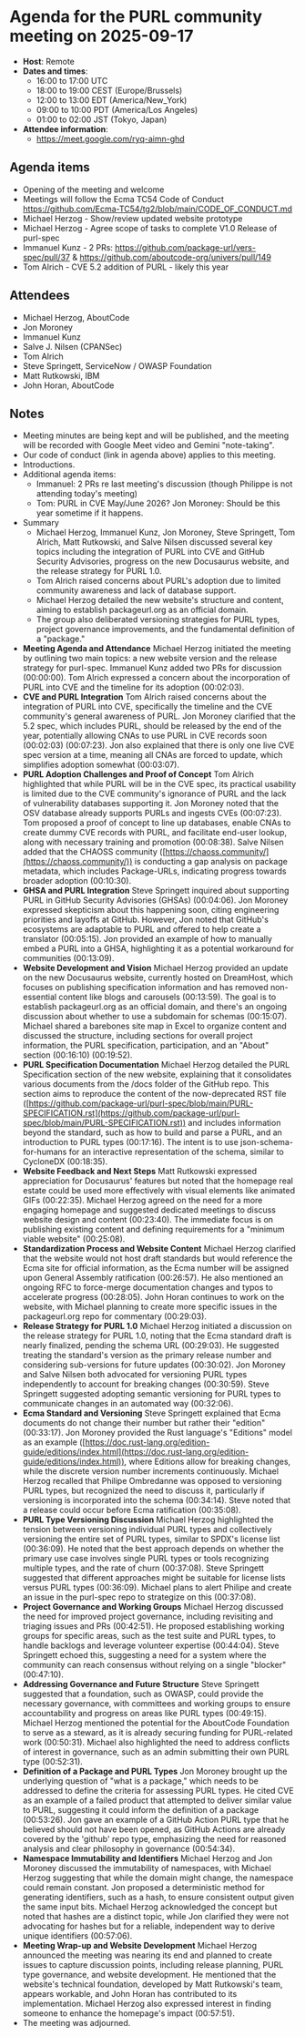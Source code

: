# Agenda for the PURL community meeting on 2025-09-17

- **Host**: Remote
- **Dates and times**:
  - 16:00 to 17:00 UTC
  - 18:00 to 19:00 CEST (Europe/Brussels)
  - 12:00 to 13:00 EDT (America/New_York)
  - 09:00 to 10:00 PDT (America/Los Angeles)
  - 01:00 to 02:00 JST (Tokyo, Japan)
- **Attendee information**:
  - https://meet.google.com/ryq-aimn-ghd

## Agenda items

- Opening of the meeting and welcome
- Meetings will follow the Ecma TC54 Code of Conduct https://github.com/Ecma-TC54/tg2/blob/main/CODE_OF_CONDUCT.md
- Michael Herzog - Show/review updated website prototype
- Michael Herzog - Agree scope of tasks to complete V1.0 Release of purl-spec
- Immanuel Kunz - 2 PRs: https://github.com/package-url/vers-spec/pull/37 & https://github.com/aboutcode-org/univers/pull/149
- Tom Alrich - CVE 5.2 addition of PURL - likely this year


## Attendees

- Michael Herzog, AboutCode
- Jon Moroney
- Immanuel Kunz
- Salve J. Nilsen (CPANSec)
- Tom Alrich
- Steve Springett, ServiceNow / OWASP Foundation
- Matt Rutkowski, IBM
- John Horan, AboutCode

## Notes

- Meeting minutes are being kept and will be published, and the meeting will be recorded with Google Meet video and Gemini "note-taking".
- Our code of conduct (link in agenda above) applies to this meeting.
- Introductions.
- Additional agenda items:
  - Immanuel: 2 PRs re last meeting's discussion (though Philippe is not attending today's meeting)
  - Tom: PURL in CVE May/June 2026?  Jon Moroney: Should be this year sometime if it happens.
- Summary
  - Michael Herzog, Immanuel Kunz, Jon Moroney, Steve Springett, Tom Alrich, Matt Rutkowski, and Salve Nilsen discussed several key topics including the integration of PURL into CVE and GitHub Security Advisories, progress on the new Docusaurus website, and the release strategy for PURL 1.0.
  - Tom Alrich raised concerns about PURL's adoption due to limited community awareness and lack of database support.
  - Michael Herzog detailed the new website's structure and content, aiming to establish packageurl.org as an official domain.
  - The group also deliberated versioning strategies for PURL types, project governance improvements, and the fundamental definition of a "package."
- **Meeting Agenda and Attendance** Michael Herzog initiated the meeting by outlining two main topics: a new website version and the release strategy for purl-spec. Immanuel Kunz added two PRs for discussion (00:00:00). Tom Alrich expressed a concern about the incorporation of PURL into CVE and the timeline for its adoption (00:02:03).
- **CVE and PURL Integration** Tom Alrich raised concerns about the integration of PURL into CVE, specifically the timeline and the CVE community's general awareness of PURL. Jon Moroney clarified that the 5.2 spec, which includes PURL, should be released by the end of the year, potentially allowing CNAs to use PURL in CVE records soon (00:02:03) (00:07:23). Jon also explained that there is only one live CVE spec version at a time, meaning all CNAs are forced to update, which simplifies adoption somewhat (00:03:07).
- **PURL Adoption Challenges and Proof of Concept** Tom Alrich highlighted that while PURL will be in the CVE spec, its practical usability is limited due to the CVE community's ignorance of PURL and the lack of vulnerability databases supporting it. Jon Moroney noted that the OSV database already supports PURLs and ingests CVEs (00:07:23). Tom proposed a proof of concept to line up databases, enable CNAs to create dummy CVE records with PURL, and facilitate end-user lookup, along with necessary training and promotion (00:08:38). Salve Nilsen added that the CHAOSS community ([https://chaoss.community/](https://chaoss.community/)) is conducting a gap analysis on package metadata, which includes Package-URLs, indicating progress towards broader adoption (00:10:30).
- **GHSA and PURL Integration** Steve Springett inquired about supporting PURL in GitHub Security Advisories (GHSAs) (00:04:06). Jon Moroney expressed skepticism about this happening soon, citing engineering priorities and layoffs at GitHub. However, Jon noted that GitHub's ecosystems are adaptable to PURL and offered to help create a translator (00:05:15). Jon provided an example of how to manually embed a PURL into a GHSA, highlighting it as a potential workaround for communities (00:13:09).
- **Website Development and Vision** Michael Herzog provided an update on the new Docusaurus website, currently hosted on DreamHost, which focuses on publishing specification information and has removed non-essential content like blogs and carousels (00:13:59). The goal is to establish packageurl.org as an official domain, and there's an ongoing discussion about whether to use a subdomain for schemas (00:15:07). Michael shared a barebones site map in Excel to organize content and discussed the structure, including sections for overall project information, the PURL specification, participation, and an "About" section (00:16:10) (00:19:52).
- **PURL Specification Documentation** Michael Herzog detailed the PURL Specification section of the new website, explaining that it consolidates various documents from the /docs folder of the GitHub repo. This section aims to reproduce the content of the now-deprecated RST file ([https://github.com/package-url/purl-spec/blob/main/PURL-SPECIFICATION.rst](https://github.com/package-url/purl-spec/blob/main/PURL-SPECIFICATION.rst)) and includes information beyond the standard, such as how to build and parse a PURL, and an introduction to PURL types (00:17:16). The intent is to use json-schema-for-humans for an interactive representation of the schema, similar to CycloneDX (00:18:35).
- **Website Feedback and Next Steps** Matt Rutkowski expressed appreciation for Docusaurus' features but noted that the homepage real estate could be used more effectively with visual elements like animated GIFs (00:22:35). Michael Herzog agreed on the need for a more engaging homepage and suggested dedicated meetings to discuss website design and content (00:23:40). The immediate focus is on publishing existing content and defining requirements for a "minimum viable website" (00:25:08).
- **Standardization Process and Website Content** Michael Herzog clarified that the website would not host draft standards but would reference the Ecma site for official information, as the Ecma number will be assigned upon General Assembly ratification (00:26:57). He also mentioned an ongoing RFC to force-merge documentation changes and typos to accelerate progress (00:28:05). John Horan continues to work on the website, with Michael planning to create more specific issues in the packageurl.org repo for commentary (00:29:03).
- **Release Strategy for PURL 1.0** Michael Herzog initiated a discussion on the release strategy for PURL 1.0, noting that the Ecma standard draft is nearly finalized, pending the schema URL (00:29:03). He suggested treating the standard's version as the primary release number and considering sub-versions for future updates (00:30:02). Jon Moroney and Salve Nilsen both advocated for versioning PURL types independently to account for breaking changes (00:30:59). Steve Springett suggested adopting semantic versioning for PURL types to communicate changes in an automated way (00:32:06).
- **Ecma Standard and Versioning** Steve Springett explained that Ecma documents do not change their number but rather their "edition" (00:33:17). Jon Moroney provided the Rust language's "Editions" model as an example ([https://doc.rust-lang.org/edition-guide/editions/index.html](https://doc.rust-lang.org/edition-guide/editions/index.html)), where Editions allow for breaking changes, while the discrete version number increments continuously. Michael Herzog recalled that Philipe Ombredanne was opposed to versioning PURL types, but recognized the need to discuss it, particularly if versioning is incorporated into the schema (00:34:14). Steve noted that a release could occur before Ecma ratification (00:35:08).
- **PURL Type Versioning Discussion** Michael Herzog highlighted the tension between versioning individual PURL types and collectively versioning the entire set of PURL types, similar to SPDX's license list (00:36:09). He noted that the best approach depends on whether the primary use case involves single PURL types or tools recognizing multiple types, and the rate of churn (00:37:08). Steve Springett suggested that different approaches might be suitable for license lists versus PURL types (00:36:09). Michael plans to alert Philipe and create an issue in the purl-spec repo to strategize on this (00:37:08).
- **Project Governance and Working Groups** Michael Herzog discussed the need for improved project governance, including revisiting and triaging issues and PRs (00:42:51). He proposed establishing working groups for specific areas, such as the test suite and PURL types, to handle backlogs and leverage volunteer expertise (00:44:04). Steve Springett echoed this, suggesting a need for a system where the community can reach consensus without relying on a single "blocker" (00:47:10).
- **Addressing Governance and Future Structure** Steve Springett suggested that a foundation, such as OWASP, could provide the necessary governance, with committees and working groups to ensure accountability and progress on areas like PURL types (00:49:15). Michael Herzog mentioned the potential for the AboutCode Foundation to serve as a steward, as it is already securing funding for PURL-related work (00:50:31). Michael also highlighted the need to address conflicts of interest in governance, such as an admin submitting their own PURL type (00:52:31).
- **Definition of a Package and PURL Types** Jon Moroney brought up the underlying question of "what is a package," which needs to be addressed to define the criteria for assessing PURL types. He cited CVE as an example of a failed product that attempted to deliver similar value to PURL, suggesting it could inform the definition of a package (00:53:26). Jon gave an example of a GitHub Action PURL type that he believed should not have been opened, as GitHub Actions are already covered by the 'github' repo type, emphasizing the need for reasoned analysis and clear philosophy in governance (00:54:34).
- **Namespace Immutability and Identifiers** Michael Herzog and Jon Moroney discussed the immutability of namespaces, with Michael Herzog suggesting that while the domain might change, the namespace could remain constant. Jon proposed a deterministic method for generating identifiers, such as a hash, to ensure consistent output given the same input bits. Michael Herzog acknowledged the concept but noted that hashes are a distinct topic, while Jon clarified they were not advocating for hashes but for a reliable, independent way to derive unique identifiers (00:57:06).
- **Meeting Wrap-up and Website Development** Michael Herzog announced the meeting was nearing its end and planned to create issues to capture discussion points, including release planning, PURL type governance, and website development. He mentioned that the website's technical foundation, developed by Matt Rutkowski's team, appears workable, and John Horan has contributed to its implementation. Michael Herzog also expressed interest in finding someone to enhance the homepage's impact (00:57:51).
- The meeting was adjourned.
